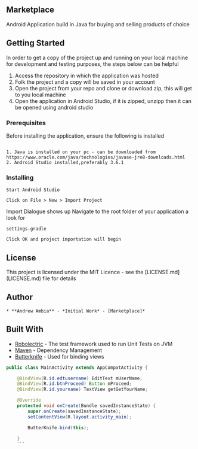 ## Marketplace
Android Application build in Java for buying and selling products of choice

## Getting Started
In order to get a copy of the project up and running on your local machine for development
and testing purposes, the steps below can be helpful
1. Access the repository in which the application was hosted
2. Folk the project and a copy will be saved in your account
3. Open the project from your repo and clone or download zip, this will get to you local machine
4. Open the application in Android Studio, if it is zipped, unzipp then it can be opened using android studio

### Prerequisites
Before installing the application, ensure the following is installed
```

1. Java is installed on your pc - can be downloaded from https://www.oracle.com/java/technologies/javase-jre8-downloads.html
2. Android Studio installed,preferably 3.6.1
```
### Installing
```
Start Android Studio
```
```
Click on File > New > Import Project
```
Import Dialogue shows up
Navigate to the root folder of your application a look for
```
settings.gradle
```
```
Click OK and project importation will begin
```
## License
    
   This project is licensed under the MIT Licence - see the [LICENSE.md] (LICENSE.md) file for details

## Author 
    * **Andrew Ambia** - *Initial Work* - [Marketplace]*
 

## Built With
* [Robolectric](http://robolectric.org/) - The test framework used to run Unit Tests on JVM
* [Maven](https://maven.apache.org/) - Dependency Management
* [Butterknife](https://jakewharton.github.io/butterknife/) - Used for binding views
```java
public class MainActivity extends AppCompatActivity {

    @BindView(R.id.edtusername) EditText mUserName;
    @BindView(R.id.btnProceed) Button mProceed;
    @BindView(R.id.yourname) TextView getGetYourName;

    @Override
    protected void onCreate(Bundle savedInstanceState) {
        super.onCreate(savedInstanceState);
        setContentView(R.layout.activity_main);

        ButterKnife.bind(this);
        
    }
    ```

    
  

